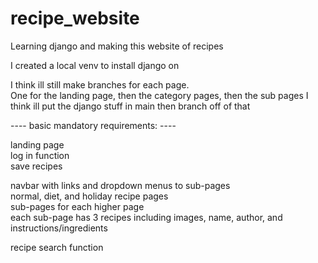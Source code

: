 # recipe_website

Learning django and making this website of recipes  
  
I created a local venv to install django on

I think ill still make branches for each page.  
One for the landing page, then the category pages, then the sub pages
I think ill put the django stuff in main then branch off of that

---- basic mandatory requirements: ----  

landing page  
log in function  
save recipes  
  
navbar with links and dropdown menus to sub-pages  
normal, diet, and holiday recipe pages  
sub-pages for each higher page  
each sub-page has 3 recipes including images, name, author, and instructions/ingredients  
  
recipe search function  